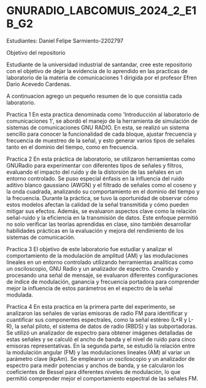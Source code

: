 # GNURADIO_LABCOMUIS_2024_2_E1B_G2

Estudiantes:
Daniel Felipe Sarmiento-2202797

Objetivo del repositorio 

Estudiante de la universidad industrial de santandar, cree este repositorio con el objetivo de dejar la evidencia de lo aprendido en las practicas de laboratorio de la materia de comunicaciones 1 dirigida por el profesor Efren Dario Acevedo Cardenas.

A continuacion agrego  un pequeño resumen de lo que consistia cada laboratorio.

Practica 1
En esta practica denominada como 'Introducción al laboratorio de comunicaciones 1', se abordó el manejo de la herramienta de simulación de sistemas de comunicaciones GNU RADIO. En esta, se realizó un sistema sencillo para conocer la funcionalidad de cada bloque, ajustar frecuencia y frecuencia de muestreo de la señal, y esto generar varios tipos de señales tanto en el dominio del tiempo, como en frecuencia.

Practica 2
En esta práctica de laboratorio, se utilizaron herramientas como GNURadio para experimentar con diferentes tipos de señales y filtros, evaluando el impacto del ruido y de la distorsión de las señales en un entorno controlado. Se puso especial énfasis en la influencia del ruido aditivo blanco gaussiano (AWGN) y el filtrado de señales como el coseno y la onda cuadrada, analizando su comportamiento en el dominio del tiempo y la frecuencia. Durante la práctica, se tuvo la oportunidad de observar cómo estos modelos afectan la calidad de la señal transmitida y cómo pueden mitigar sus efectos. Además, se evaluaron aspectos clave como la relación señal-ruido y la eficiencia en la transmisión de datos. Este enfoque permitió no solo verificar las teorías aprendidas en clase, sino también desarrollar habilidades prácticas en la evaluación y mejora del rendimiento de los sistemas de comunicación.

Practica 3
El objetivo de este laboratorio fue estudiar y analizar el comportamiento de la modulación de amplitud (AM) y las modulaciones lineales en un entorno controlado utilizando
herramientas analíticas como un osciloscopio, GNU Radio y un analizador de espectro. Creando y procesando una señal de mensaje, se evaluaron diferentes
configuraciones de índice de modulación, ganancia y frecuencia portadora para comprender mejor la influencia de estos parámetros en el espectro de la señal modulada. 

Practica 4
En esta practica en la primera parte del experimento, se analizaron las señales de varias emisoras de radio FM para identificar y cuantificar sus componentes espectrales, como la señal estéreo (L+R y L-R), la señal piloto, el sistema de datos de radio (RBDS) y las subportadoras. Se utilizó un analizador de espectro para obtener imágenes detalladas de estas señales y se calculó el ancho de banda y el nivel de ruido para cinco emisoras representativas. En la segunda parte, se estudió la relación entre la modulación angular (FM) y las modulaciones lineales (AM) al variar un parámetro clave (kpAm). Se emplearon un osciloscopio y un analizador de espectro para medir potencias y anchos de banda, y se calcularon los coeficientes de Bessel para diferentes niveles de modulación, lo que permitió comprender mejor el comportamiento espectral de las señales FM.
